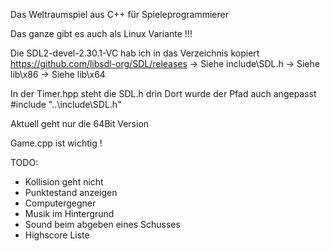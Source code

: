Das Weltraumspiel aus C++ für Spieleprogrammierer

Das ganze gibt es auch als Linux Variante !!!


Die SDL2-devel-2.30.1-VC hab ich in das Verzeichnis kopiert
https://github.com/libsdl-org/SDL/releases
-> Siehe include\SDL.h
-> Siehe lib\x86
-> Siehe lib\x64

In der Timer.hpp steht die SDL.h drin
Dort wurde der Pfad auch angepasst
#include "..\include\SDL.h"

Aktuell geht nur die 64Bit Version

Game.cpp ist wichtig !

TODO:
- Kollision geht nicht
- Punktestand anzeigen
- Computergegner
- Musik im Hintergrund
- Sound beim abgeben eines Schusses
- Highscore Liste